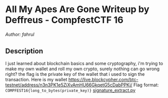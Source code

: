 # All My Apes Are Gone Writeup by Deffreus - CompfestCTF 16

###### Author: fahrul

## Description

I just learned about blockchain basics and some cryptography, i'm trying to make my own wallet and roll my own crypto, surely nothing can go wrong right? the flag is the private key of the wallet that i used to sign the transaction. Here is my wallet https://live.blockcypher.com/btc-testnet/address/n3n3PK1e5ZiXvAmHU66GkqetG5cDabPPKi/ Flag format: `COMPFEST16{long_to_bytes(private_key)}` [signature_extract.py](https://ctf.compfest.id/files/05bd9792a62d7313480059b25f90ea9a/signature_extract.py?token=eyJ1c2VyX2lkIjo3MiwidGVhbV9pZCI6MzA3LCJmaWxlX2lkIjo4OH0.ZtLkYA._y04hqOcFeif86iotvoL_DrJxdQ)
